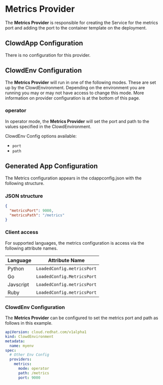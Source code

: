 # Metrics Provider

The **Metrics Provider** is responsible for creating the Service for the
metrics port and adding the port to the container template on the deployment.

## ClowdApp Configuration

There is no configuration for this provider.

## ClowdEnv Configuration

The **Metrics Provider** will run in one of the following modes. These are set up
by the ClowdEnvironment. Depending on the environment you are running you may
or may not have access to change this mode. More information on provider
configuration is at the bottom of this page.

### operator

In operator mode, the **Metrics Provider** will set the port and path to the
values specified in the ClowdEnvironment.

ClowdEnv Config options available:

- `port`
- `path`

## Generated App Configuration

The Metrics configuration appears in the cdappconfig.json with the following
structure.

### JSON structure

```json
{
  "metricsPort": 9000,
  "metricsPath": "/metrics"
}
```

### Client access

For supported languages, the metrics configuration is access via the following
attribute names.

Language  | Attribute Name              
--|--
Python    | `LoadedConfig.metricsPort`
Go        | `LoadedConfig.MetricsPort`
Javscript | `LoadedConfig.metricsPort`
Ruby      | `LoadedConfig.metricsPort`


### ClowdEnv Configuration

The **Metrics Provider** can be configured to set the metrics port and path as
follows in this example.

```yaml
apiVersion: cloud.redhat.com/v1alpha1
kind: ClowdEnvironment
metadata:
  name: myenv
spec:
  # Other Env Config
  providers:
    metrics:
      mode: operator
      path: /metrics
      port: 9000
```
